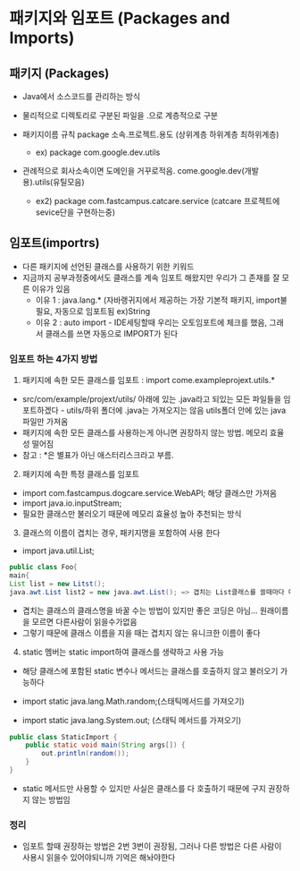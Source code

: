 # 패키지와 임포트 (Packages and Imports)



## 패키지 (Packages)

- Java에서 소스코드를 관리하는 방식

- 물리적으로 디렉토리로 구분된 파일을 .으로 계층적으로 구분

- 패키지이름 규칙 package 소속.프로젝트.용도 (상위계층 하위계층 최하위계층) 
  
    - ex) package com.google.dev.utils
    
- 관례적으로 회사소속이면 도메인을 거꾸로적음. come.google.dev(개발용).utils(유틸모음)    
  - ex2) package com.fastcampus.catcare.service (catcare 프로젝트에 sevice단을 구현하는중)
    
        

## 임포트(importrs)

- 다른 패키지에 선언된 클래스를 사용하기 위한 키워드 
- 지금까지 공부과정중에서도 클래스를 계속 임포트 해왔지만 우리가 그 존재를 잘 모른 이유가 있음
    - 이유 1 : java.lang.* (자바랭귀지에서 제공하는 가장 기본적 패키지, import불필요, 자동으로 임포트됨 ex)String
    - 이유 2 : auto import - IDE세팅할때 우리는 오토임포트에 체크를 했음, 그래서 클래스를 쓰면 자동으로 IMPORT가 된다



### 임포트 하는 4가지 방법

1. 패키지에 속한 모든 클래스를 임포트 : import come.exampleprojext.utils.* 

- src/com/example/projext/utils/ 아래에 있는 .java라고 되있는 모든 파일들을 임포트하겠다
       - utils/하위 폴더에 .java는 가져오지는 않음 utils폴더 안에 있는 java파일만 가져옴
- 패키지에 속한 모든 클래스를 사용하는게 아니면 권장하지 않는 방법. 메모리 효율성 떨어짐
- 참고 : *은 별표가 아닌 애스터리스크라고 부름.

2. 패키지에 속한 특정 클래스를 임포트

- import com.fastcampus.dogcare.service.WebAPI; 해당 클래스만 가져옴
- import java.io.inputStream;
- 필요한 클래스만 불러오기 때문에 메모리 효율성 높아 추천되는 방식



3. 클래스의 이름이 겹치는 경우, 패키지명을 포함하여 사용 한다

- import java.util.List;
```java
public class Foo{
main{
List list = new Litst();
java.awt.List list2 = new java.awt.List(); => 겹치는 List클래스를 쓸때마다 매번 가져와서 사용해야함
```

- 겹치는 클래스의 클래스명을 바꿀 수는 방법이 있지만 좋은 코딩은 아님... 원래이름을 모르면 다른사람이 읽을수가없음
- 그렇기 때문에 클래스 이름을 지을 때는 겹치지 않는 유니크한 이름이 좋다 




4. static 멤버는 static import하여 클래스를 생략하고 사용 가능

- 해당 클래스에 포함된 static 변수나 메서드는 클래스를 호출하지 않고 불러오기 가능하다

- import static java.lang.Math.random;(스태틱메서드를 가져오기)
- import static java.lang.System.out; (스태틱 메서드를 가져오기)

```java
public class StaticImport {
    public static void main(String args[]) {
        out.println(random());
    }
}
```
- static 메서드만 사용할 수 있지만 사실은 클래스를 다 호출하기 때문에 구지 권장하지 않는 방법임



### 정리

- 임포트 할때 권장하는 방법은 2번 3번이 권장됨, 그러나 다른 방법은 다른 사람이 사용시 읽을수 있어야되니까 기억은 해놔야한다
